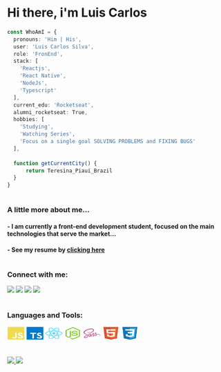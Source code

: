 # Hi there, i'm Luis Carlos


```typescript
const WhoAmI = {
  pronouns: 'Him | His',
  user: 'Luis Carlos Silva',
  role: 'FronEnd',
  stack: [
    'Reactjs',
    'React Native',
    'NodeJs',
    'Typescript'
  ],
  current_edu: 'Rocketseat',
  alumni_rocketseat: True,
  hobbies: [
    'Studying',
    'Watching Series',
    'Focus on a single goal SOLVING PROBLEMS and FIXING BUGS'
  ],

  function getCurrentCity() {
	  return Teresina_Piaui_Brazil
  }
}
```
#
<h3>A little more about me...</h3>

#### - I am currently a front-end development student, focused on the main technologies that serve the market...

#### - See my resume by <a  target="blank" href="https://www.canva.com/design/DAEtUbyAXUs/Khgmnq93FXMgjaElRgcKaA/view">clicking here</a>


#
<h3>Connect with me:</h3>

<div>
  <a href="https://wa.link/af0wor" target="_blank"><img src="https://img.shields.io/badge/WhatsApp-25D366?style=for-the-badge&logo=whatsapp&logoColor=white"></a>
  <a href="https://instagram.com/luis_carlos__ofc" target="_blank"><img src="https://img.shields.io/badge/-Instagram-%23E4405F?style=for-the-badge&logo=instagram&logoColor=white" target="_blank"></a>
  <a href = "mailto:luiscarlossilva.dev@gmail.com"><img src="https://img.shields.io/badge/-Gmail-%23333?style=for-the-badge&logo=gmail&logoColor=white" target="_blank"></a>
  <a href="https://www.linkedin.com/in/luis-carlos-silva-8856881b4" target="_blank"><img src="https://img.shields.io/badge/-LinkedIn-%230077B5?style=for-the-badge&logo=linkedin&logoColor=white" target="_blank"></a> 
</div>

#
<h3>Languages and Tools:</h3>

<div style="display: inline_block">
  <img align="center" alt="Rafa-Js" height="30" width="40" src="https://raw.githubusercontent.com/devicons/devicon/master/icons/javascript/javascript-plain.svg">
  <img align="center" alt="Rafa-Ts" height="30" width="40" src="https://raw.githubusercontent.com/devicons/devicon/master/icons/typescript/typescript-plain.svg">
  <img align="center" alt="Rafa-React" height="30" width="40" src="https://raw.githubusercontent.com/devicons/devicon/master/icons/react/react-original.svg">
  <img align="center" alt="Rafa-React" height="30" width="40" src="https://raw.githubusercontent.com/devicons/devicon/master/icons/nodejs/nodejs-original.svg">
  <img align="center" alt="Rafa-React" height="30" width="40" src="https://raw.githubusercontent.com/devicons/devicon/master/icons/sass/sass-original.svg">

    
  <img align="center" alt="Rafa-HTML" height="30" width="40" src="https://raw.githubusercontent.com/devicons/devicon/master/icons/html5/html5-original.svg">
  <img align="center" alt="Rafa-CSS" height="30" width="40" src="https://raw.githubusercontent.com/devicons/devicon/master/icons/css3/css3-original.svg">
</div>

#

<div>
  <a href="https://github.com/LuisCarlosDev">
  <img height="180em" src="https://github-readme-stats.vercel.app/api?username=LuisCarlosDev&show_icons=true&theme=dracula&include_all_commits=true&count_private=true"/>
  <img height="180em" src="https://github-readme-stats.vercel.app/api/top-langs/?username=LuisCarlosDev&layout=compact&langs_count=7&theme=dracula"/>
</div>

  

